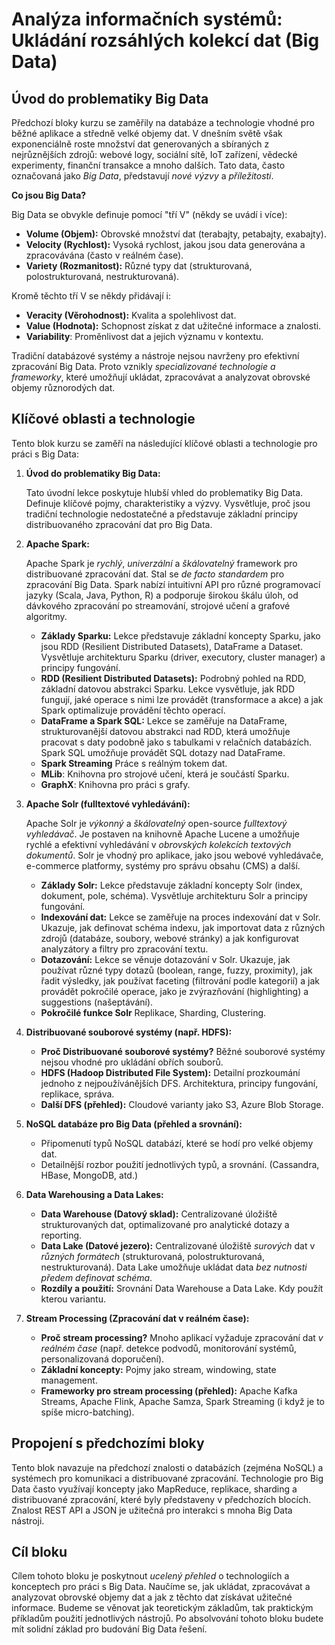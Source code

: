 
# Analýza informačních systémů: Ukládání rozsáhlých kolekcí dat (Big Data)

## Úvod do problematiky Big Data

Předchozí bloky kurzu se zaměřily na databáze a technologie vhodné pro běžné aplikace a středně velké objemy dat. V dnešním světě však exponenciálně roste množství dat generovaných a sbíraných z nejrůznějších zdrojů: webové logy, sociální sítě, IoT zařízení, vědecké experimenty, finanční transakce a mnoho dalších. Tato data, často označovaná jako *Big Data*, představují *nové výzvy* a *příležitosti*.

**Co jsou Big Data?**

Big Data se obvykle definuje pomocí "tří V" (někdy se uvádí i více):

*   **Volume (Objem):** Obrovské množství dat (terabajty, petabajty, exabajty).
*   **Velocity (Rychlost):** Vysoká rychlost, jakou jsou data generována a zpracovávána (často v reálném čase).
*   **Variety (Rozmanitost):** Různé typy dat (strukturovaná, polostrukturovaná, nestrukturovaná).

Kromě těchto tří V se někdy přidávají i:

*   **Veracity (Věrohodnost):** Kvalita a spolehlivost dat.
*   **Value (Hodnota):** Schopnost získat z dat užitečné informace a znalosti.
* **Variability**: Proměnlivost dat a jejich významu v kontextu.

Tradiční databázové systémy a nástroje nejsou navrženy pro efektivní zpracování Big Data. Proto vznikly *specializované technologie a frameworky*, které umožňují ukládat, zpracovávat a analyzovat obrovské objemy různorodých dat.

## Klíčové oblasti a technologie

Tento blok kurzu se zaměří na následující klíčové oblasti a technologie pro práci s Big Data:

1.  **Úvod do problematiky Big Data:**

    Tato úvodní lekce poskytuje hlubší vhled do problematiky Big Data. Definuje klíčové pojmy, charakteristiky a výzvy. Vysvětluje, proč jsou tradiční technologie nedostatečné a představuje základní principy distribuovaného zpracování dat pro Big Data.

2.  **Apache Spark:**

    Apache Spark je *rychlý*, *univerzální* a *škálovatelný* framework pro distribuované zpracování dat. Stal se *de facto standardem* pro zpracování Big Data. Spark nabízí intuitivní API pro různé programovací jazyky (Scala, Java, Python, R) a podporuje širokou škálu úloh, od dávkového zpracování po streamování, strojové učení a grafové algoritmy.

    *   **Základy Sparku:** Lekce představuje základní koncepty Sparku, jako jsou RDD (Resilient Distributed Datasets), DataFrame a Dataset. Vysvětluje architekturu Sparku (driver, executory, cluster manager) a principy fungování.
    *   **RDD (Resilient Distributed Datasets):** Podrobný pohled na RDD, základní datovou abstrakci Sparku. Lekce vysvětluje, jak RDD fungují, jaké operace s nimi lze provádět (transformace a akce) a jak Spark optimalizuje provádění těchto operací.
    *   **DataFrame a Spark SQL:** Lekce se zaměřuje na DataFrame, strukturovanější datovou abstrakci nad RDD, která umožňuje pracovat s daty podobně jako s tabulkami v relačních databázích. Spark SQL umožňuje provádět SQL dotazy nad DataFrame.
    *  **Spark Streaming** Práce s reálným tokem dat.
    * **MLib**: Knihovna pro strojové učení, která je součástí Sparku.
    * **GraphX**: Knihovna pro práci s grafy.

3.  **Apache Solr (fulltextové vyhledávání):**

    Apache Solr je *výkonný* a *škálovatelný* open-source *fulltextový vyhledávač*. Je postaven na knihovně Apache Lucene a umožňuje rychlé a efektivní vyhledávání v *obrovských kolekcích textových dokumentů*. Solr je vhodný pro aplikace, jako jsou webové vyhledávače, e-commerce platformy, systémy pro správu obsahu (CMS) a další.

    *   **Základy Solr:** Lekce představuje základní koncepty Solr (index, dokument, pole, schéma). Vysvětluje architekturu Solr a principy fungování.
    *   **Indexování dat:** Lekce se zaměřuje na proces indexování dat v Solr. Ukazuje, jak definovat schéma indexu, jak importovat data z různých zdrojů (databáze, soubory, webové stránky) a jak konfigurovat analyzátory a filtry pro zpracování textu.
    *   **Dotazování:** Lekce se věnuje dotazování v Solr. Ukazuje, jak používat různé typy dotazů (boolean, range, fuzzy, proximity), jak řadit výsledky, jak používat faceting (filtrování podle kategorií) a jak provádět pokročilé operace, jako je zvýrazňování (highlighting) a suggestions (našeptávání).
    * **Pokročilé funkce Solr** Replikace, Sharding, Clustering.

4. **Distribuované souborové systémy (např. HDFS):**
    * **Proč Distribuované souborové systémy?** Běžné souborové systémy nejsou vhodné pro ukládání obřích souborů.
    * **HDFS (Hadoop Distributed File System):** Detailní prozkoumání jednoho z nejpoužívánějších DFS. Architektura, principy fungování, replikace, správa.
    * **Další DFS (přehled):** Cloudové varianty jako S3, Azure Blob Storage.

5. **NoSQL databáze pro Big Data (přehled a srovnání):**
    * Připomenutí typů NoSQL databází, které se hodí pro velké objemy dat.
    * Detailnější rozbor použití jednotlivých typů, a srovnání. (Cassandra, HBase, MongoDB, atd.)

6. **Data Warehousing a Data Lakes:**

    * **Data Warehouse (Datový sklad):** Centralizované úložiště strukturovaných dat, optimalizované pro analytické dotazy a reporting.
    * **Data Lake (Datové jezero):** Centralizované úložiště *surových* dat v *různých formátech* (strukturovaná, polostrukturovaná, nestrukturovaná). Data Lake umožňuje ukládat data *bez nutnosti předem definovat schéma*.
    *  **Rozdíly a použití:** Srovnání Data Warehouse a Data Lake. Kdy použít kterou variantu.

7. **Stream Processing (Zpracování dat v reálném čase):**

    *   **Proč stream processing?** Mnoho aplikací vyžaduje zpracování dat *v reálném čase* (např. detekce podvodů, monitorování systémů, personalizovaná doporučení).
    *   **Základní koncepty:**  Pojmy jako stream, windowing, state management.
    * **Frameworky pro stream processing (přehled):**  Apache Kafka Streams, Apache Flink, Apache Samza, Spark Streaming (i když je to spíše micro-batching).

## Propojení s předchozími bloky

Tento blok navazuje na předchozí znalosti o databázích (zejména NoSQL) a systémech pro komunikaci a distribuované zpracování. Technologie pro Big Data často využívají koncepty jako MapReduce, replikace, sharding a distribuované zpracování, které byly představeny v předchozích blocích. Znalost REST API a JSON je užitečná pro interakci s mnoha Big Data nástroji.

## Cíl bloku

Cílem tohoto bloku je poskytnout *ucelený přehled* o technologiích a konceptech pro práci s Big Data. Naučíme se, jak ukládat, zpracovávat a analyzovat obrovské objemy dat a jak z těchto dat získávat užitečné informace. Budeme se věnovat jak teoretickým základům, tak praktickým příkladům použití jednotlivých nástrojů. Po absolvování tohoto bloku budete mít solidní základ pro budování Big Data řešení.
